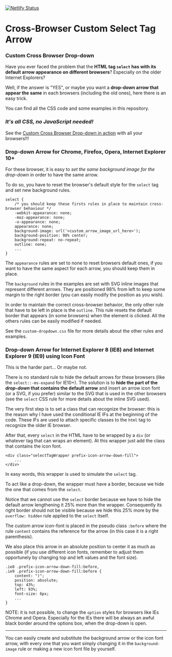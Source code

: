 [![Netlify Status](https://api.netlify.com/api/v1/badges/01b84d34-0344-434e-ba8e-6b82ccb63e07/deploy-status)](https://app.netlify.com/sites/cross-browser-select-tag-arrow/deploys)

# Cross-Browser Custom Select Tag Arrow

### Custom Cross Browser Drop-down

Have you ever faced the problem that the **HTML tag `select` has with its default arrow appearance on different browsers**? Especially on the older Internet Explorers?

Well, if the answer is "YES", or maybe you want a **drop-down arrow that appear the same** in each browsers (including the old ones), here there is an easy trick.

You can find all the CSS code and some examples in this repository.

### *It's all CSS, no JavaScript needed!* ###

See the [Custom Cross Browser Drop-down in action](http://riccardoandreatta.com/web-app/HTML_Select_tag_custom_arrow/HTML_Select_tag_custom_arrow_-_Example.html) with all your browsers!!!



### Drop-down Arrow for Chrome, Firefox, Opera, Internet Explorer 10+

For these browser, it is easy to *set the same background image for the drop-down* in order to have the same arrow.

To do so, you have to reset the browser's default style for the `select` tag and set new background rules.
```
select {
	/* you should keep these firsts rules in place to maintain cross-browser behaviour */
	-webkit-appearance: none;
	-moz-appearance: none;
	-o-appearance: none;
	appearance: none;
	background-image: url('<custom_arrow_image_url_here>');
	background-position: 98% center;
	background-repeat: no-repeat;
	outline: none;
	...
}
```

The `appearance` rules are set to none to reset browsers default ones, if you want to have the same aspect for each arrow, you should keep them in place.

The `background` rules in the examples are set with SVG inline images that represent different arrows. They are positioned 98% from left to keep some margin to the right border (you can easily modify the position as you wish).

In order to maintain the correct cross-browser behavior, the only other rule that have to be left in place is the `outline`. This rule resets the default border that appears (in some browsers) when the element is clicked. All the others rules can be easily modified if needed.

See the `custom-dropdown.css` file for more details about the other rules and examples.



### Drop-down Arrow for Internet Explorer 8 (IE8) and Internet Explorer 9 (IE9) using Icon Font

This is the harder part... Or maybe not.

There is no standard rule to hide the default arrows for these browsers (like the `select::-ms-expand` for IE10+). The solution is to **hide the part of the *drop-down* that contains the default arrow** and insert an arrow icon font (or a SVG, if you prefer) similar to the SVG that is used in the other browsers (see the `select` CSS rule for more details about the inline SVG used).

The very first step is to set a class that can recognize the browser: this is the reason why I have used the conditional IE IFs at the beginning of the code. These IFs are used to attach specific classes to the `html` tag to recognize the older IE browser.

After that, every `select` in the HTML have to be wrapped by a `div` (or whatever tag that can wraps an element). At this wrapper just add the class that contains the icon font.
```
<div class="selectTagWrapper prefix-icon-arrow-down-fill">
	...
</div>
```

In easy words, this wrapper is used to simulate the `select` tag.

To act like a drop-down, the wrapper must have a border, because we hide the one that comes from the `select`.

Notice that we cannot use the `select` border because we have to hide the default arrow lengthening it 25% more than the wrapper. Consequently its right border should not be visible because we hide this 25% more by the `overflow: hidden` rule applied to the `select` itself.

The custom arrow icon-font is placed in the pseudo class `:before` where the rule `content` contains the reference for the arrow (in this case it is a right parenthesis).

We also place this arrow in an absolute position to center it as much as possible (if you use different icon fonts, remember to adjust them opportunely by changing top and left values and the font size).
```
.ie8 .prefix-icon-arrow-down-fill:before,
.ie9 .prefix-icon-arrow-down-fill:before {
	content: ")";
	position: absolute;
    top: 43%;
    left: 93%;
    font-size: 6px;
	...
}
```

NOTE: it is not possible, to change the `option` styles for browsers like IEs Chrome and Opera. Especially for the IEs there will be always an awful black border around the options box, when the drop-down is open.



---

You can easily create and substitute the background arrow or the icon font arrow, with every one that you want simply changing it in the `background-image` rule or making a new icon font file by yourself.

